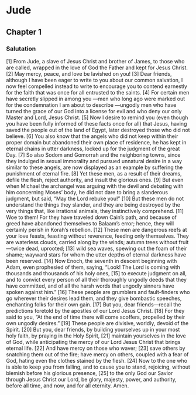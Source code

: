 # Jude

## Chapter 1 <!-- scripture:1 -->

### Salutation

[1] From Jude, a slave of Jesus Christ and brother of James, to those who are called, wrapped in the love of God the Father and kept for Jesus Christ.
[2] May mercy, peace, and love be lavished on you!
[3] Dear friends, although I have been eager to write to you about our common salvation, I now feel compelled instead to write to encourage you to contend earnestly for the faith that was once for all entrusted to the saints.
[4] For certain men have secretly slipped in among you —men who long ago were marked out for the condemnation I am about to describe —ungodly men who have turned the grace of our God into a license for evil and who deny our only Master and Lord, Jesus Christ.
[5] Now I desire to remind you (even though you have been fully informed of these facts once for all) that Jesus, having saved the people out of the land of Egypt, later destroyed those who did not believe.
[6] You also know that the angels who did not keep within their proper domain but abandoned their own place of residence, he has kept in eternal chains in utter darkness, locked up for the judgment of the great Day.
[7] So also Sodom and Gomorrah and the neighboring towns, since they indulged in sexual immorality and pursued unnatural desire in a way similar to these angels, are now displayed as an example by suffering the punishment of eternal fire.
[8] Yet these men, as a result of their dreams, defile the flesh, reject authority, and insult the glorious ones.
[9] But even when Michael the archangel was arguing with the devil and debating with him concerning Moses’ body, he did not dare to bring a slanderous judgment, but said, “May the Lord rebuke you!”
[10] But these men do not understand the things they slander, and they are being destroyed by the very things that, like irrational animals, they instinctively comprehend.
[11] Woe to them! For they have traveled down Cain’s path, and because of greed have abandoned themselves to Balaam’s error; hence, they will certainly perish in Korah’s rebellion.
[12] These men are dangerous reefs at your love feasts, feasting without reverence, feeding only themselves. They are waterless clouds, carried along by the winds; autumn trees without fruit —twice dead, uprooted;
[13] wild sea waves, spewing out the foam of their shame; wayward stars for whom the utter depths of eternal darkness have been reserved.
[14] Now Enoch, the seventh in descent beginning with Adam, even prophesied of them, saying, “Look! The Lord is coming with thousands and thousands of his holy ones,
[15] to execute judgment on all, and to convict every person of all their thoroughly ungodly deeds that they have committed, and of all the harsh words that ungodly sinners have spoken against him.”
[16] These people are grumblers and fault-finders who go wherever their desires lead them, and they give bombastic speeches, enchanting folks for their own gain.
[17] But you, dear friends—recall the predictions foretold by the apostles of our Lord Jesus Christ.
[18] For they said to you, “At the end of time there will come scoffers, propelled by their own ungodly desires.”
[19] These people are divisive, worldly, devoid of the Spirit.
[20] But you, dear friends, by building yourselves up in your most holy faith, by praying in the Holy Spirit,
[21] maintain yourselves in the love of God, while anticipating the mercy of our Lord Jesus Christ that brings eternal life.
[22] And have mercy on those who waver;
[23] save others by snatching them out of the fire; have mercy on others, coupled with a fear of God, hating even the clothes stained by the flesh.
[24] Now to the one who is able to keep you from falling, and to cause you to stand, rejoicing, without blemish before his glorious presence,
[25] to the only God our Savior through Jesus Christ our Lord, be glory, majesty, power, and authority, before all time, and now, and for all eternity. Amen.
